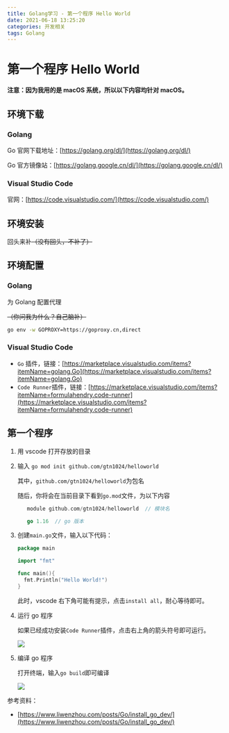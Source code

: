 ```yaml
---
title: Golang学习 - 第一个程序 Hello World
date: 2021-06-18 13:25:20
categories: 开发相关
tags: Golang
---
```


# 第一个程序 Hello World

**注意：因为我用的是 macOS 系统，所以以下内容均针对 macOS。**

## 环境下载

### Golang

Go 官网下载地址：[https://golang.org/dl/](https://golang.org/dl/)

Go 官方镜像站：[https://golang.google.cn/dl/](https://golang.google.cn/dl/)

### Visual Studio Code

官网：[https://code.visualstudio.com/](https://code.visualstudio.com/)

## 环境安装

回头来补~~（没有回头，不补了）~~

## 环境配置

### Golang

为 Golang 配置代理

~~（你问我为什么？自己脑补）~~

```bash
go env -w GOPROXY=https://goproxy.cn,direct
```

### Visual Studio Code

- `Go` 插件，链接：[https://marketplace.visualstudio.com/items?itemName=golang.Go](https://marketplace.visualstudio.com/items?itemName=golang.Go)
- `Code Runner`插件，链接：[https://marketplace.visualstudio.com/items?itemName=formulahendry.code-runner](https://marketplace.visualstudio.com/items?itemName=formulahendry.code-runner)

## 第一个程序

1. 用 vscode 打开存放的目录
2. 输入 `go mod init github.com/gtn1024/helloworld`

   其中，`github.com/gtn1024/helloworld`为包名

   随后，你将会在当前目录下看到`go.mod`文件，为以下内容

   ```go
      module github.com/gtn1024/helloworld  // 模块名

      go 1.16  // go 版本
   ```

3. 创建`main.go`文件，输入以下代码：

   ```go
   package main

   import "fmt"

   func main(){
     fmt.Println("Hello World!")
   }
   ```

   此时，vscode 右下角可能有提示，点击`install all`，耐心等待即可。

4. 运行 go 程序

   如果已经成功安装`Code Runner`插件，点击右上角的箭头符号即可运行。

   ![](https://img-1251985644.file.myqcloud.com/images/20210618141511.png)

5. 编译 go 程序

   打开终端，输入`go build`即可编译

   ![](https://img-1251985644.file.myqcloud.com/images/20210618141708.png)

参考资料：

- [https://www.liwenzhou.com/posts/Go/install_go_dev/](https://www.liwenzhou.com/posts/Go/install_go_dev/)
